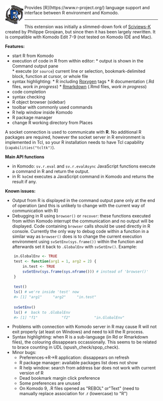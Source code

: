 <img align="left" src="img/logo.png" alt="KomodoR logo" />
Provides [R](https://www.r-project.org/) language support and interface between 
R environment and Komodo.

***

This extension was initially a slimmed-down fork of
[Sciviews-K](http://komodoide.com/packages/addons/sciviews-r/) created by 
Philippe Grosjean, but since then it has been largely rewritten. 
It is compatible with Komodo Edit 7-9 (not tested on Komodo IDE and Mac).


**Features:**

* start R from Komodo
* execution of code in R from within editor:
      * output is shown in the Command output pane  
      * execute (or `source`) current line or selection, bookmark-delimited 
        block, function at cursor, or whole file 
* syntax highlighting:
      * R including [Roxygen](http://roxygen.org/) tags
      * R documentation (.Rd files, *work in progress*)
      * [Rmarkdown](https://cran.r-project.org/package=rmarkdown) 
        (.Rmd files, *work in progress*)
* code completion
* syntax checking
* R object browser (sidebar)
* toolbar with commonly used commands
* R help window inside Komodo
* R package manager
* change R working directory from Places

A socket connection is used to communicate with **R**. No additional R 
packages are required, however the socket server in R environment is implemented
in Tcl, so your R installation needs to have Tcl capability 
(`capabilities("tcltk")`).


**Main API functions**

*  in Komodo: `sv.r.eval` and `sv.r.evalAsync` JavaScript functions execute a 
   command in R and return the output.
*  in R: `koCmd` executes a JavaScript command in Komodo and returns the result 
   if any.


**Known issues:**

* Output from R is displayed in the command output pane only at the end of 
  operation (and this is unlikely to change with the current way of 
  communication with R)
* Debugging in R using `browser()` or `recover`: these functions executed
  from within Komodo interrupt the communication and no output will be 
  displayed. Code containing `browser` calls should be used directly 
  in R console. Currently the only way to debug code within a function in a 
  similar way as `browser()` does is to change the current execution environment
  using `svSetEnv(sys.frame())` within the function and afterwards set it back 
  to `.GlobalEnv` with `svSetEnv()`. Example:

```r
    in.GlobalEnv <- TRUE
    test <- function(arg1 = 1, arg2 = 2) {
        in.test <- TRUE
        svSetEnv(sys.frame(sys.nframe())) # instead of 'browser()'
    }

    test()
    ls() # we're inside 'test' now
    #> [1] "arg1"     "arg2"     "in.test"
    
    svSetEnv()
    ls() #  back to .GlobalEnv
    #> [1] "f1"           "f2"           "in.GlobalEnv"
```
* Problems with connection with Komodo server in R may cause R will not exit 
  properly (at least on Windows) and need to kill the R process.
* Syntax highlighting: when R is a sub-language (in Rd or Rmarkdown files), the 
  colouring dissappears occassionally. This seems to be related to brace 
  counting in UDL (spush_check/spop_check).
* Minor bugs:
    * Preferences->R->R application: dissappears on refresh
    * R package manager: available packages list does not show
    * R help window: search from address bar does not work with current version 
      of R
    * Dead bookmark margin click preference
    * Some preferences are unused
    * On Komodo 9, .R files opened as "REBOL" or"Text" (need to manually replace 
      association for .r (lowercase) to "R")


